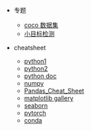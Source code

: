 
<!-- _navbar.md  -->
* 专题
  * [coco 数据集](coco.md)
  * [小目标检测](small-object-detection.md)
  
* cheatsheet
  * [python1](images/python-cheat-sheet1.jpg ':ignore')
  * [python2](images/python-cheat-sheet2.jpg ':ignore')
  * [python doc](https://docs.python.org/zh-cn/3/ ':ignore')
  * [numpy](cheatsheet/Numpy_Python_Cheat_Sheet.pdf ':ignore')
  * [Pandas_Cheat_Sheet](https://pandas.pydata.org/Pandas_Cheat_Sheet.pdf ':ignore')
  * [matplotlib gallery](https://matplotlib.org/stable/gallery/ ':ignore')
  * [seaborn](https://seaborn.pydata.org/examples ':ignore')
  * [pytorch](cheatsheet/pytorch-cheatsheet-en.pdf ':ignore')
  * [conda](conda.md)
